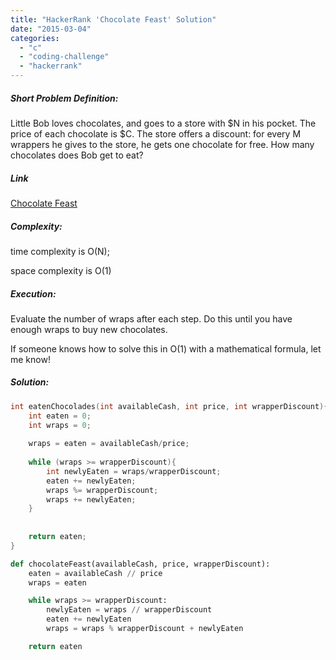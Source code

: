 ```yaml
---
title: "HackerRank 'Chocolate Feast' Solution"
date: "2015-03-04"
categories: 
  - "c"
  - "coding-challenge"
  - "hackerrank"
---
```


##### Short Problem Definition:

Little Bob loves chocolates, and goes to a store with $N in his pocket. The price of each chocolate is $C. The store offers a discount: for every M wrappers he gives to the store, he gets one chocolate for free. How many chocolates does Bob get to eat?

##### Link

[Chocolate Feast](https://www.hackerrank.com/challenges/chocolate-feast)

##### Complexity:

time complexity is O(N);

space complexity is O(1)

##### Execution:

Evaluate the number of wraps after each step. Do this until you have enough wraps to buy new chocolates.

If someone knows how to solve this in O(1) with a mathematical formula, let me know!

##### Solution:

```cpp
int eatenChocolades(int availableCash, int price, int wrapperDiscount){
    int eaten = 0;
    int wraps = 0;
    
    wraps = eaten = availableCash/price;
    
    while (wraps >= wrapperDiscount){
        int newlyEaten = wraps/wrapperDiscount;
        eaten += newlyEaten;
        wraps %= wrapperDiscount;
        wraps += newlyEaten;
    }
    
    
    return eaten;
}
```

```python
def chocolateFeast(availableCash, price, wrapperDiscount):
    eaten = availableCash // price
    wraps = eaten

    while wraps >= wrapperDiscount:
        newlyEaten = wraps // wrapperDiscount
        eaten += newlyEaten
        wraps = wraps % wrapperDiscount + newlyEaten

    return eaten
```

